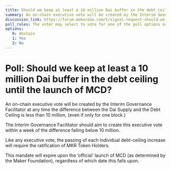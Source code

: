 ```yaml
---
title: Should we keep at least a 10 million Dai buffer in the debt ceiling until the launch of MCD?
summary: An on-chain executive vote will be created by the Interim Governance Facilitator at any time the difference between the Dai Supply and the Debt Ceiling is less than 10 million.
discussion_link: https://forum.makerdao.com/t/signal-request-should-we-increase-the-scd-debt-ceiling/506
poll_rules: The voter may select to vote for one of the poll options or they may elect to abstain from the poll entirely
options:
   0: Abstain
   1: Yes
   2: No
---
```

# Poll: Should we keep at least a 10 million Dai buffer in the debt ceiling until the launch of MCD?

An on-chain executive vote will be created by the Interim Governance Facilitator at any time the difference between the Dai Supply and the Debt Ceiling is less than 10 million, (even if only for one block.)

The Interim Governance Facilitator should aim to create this executive vote within a week of the difference falling below 10 million.

Like any executive vote, the passing of each individual debt-ceiling increase will require the ratification of MKR Token Holders.

This mandate will expire upon the ‘official’ launch of MCD (as determined by the Maker Foundation), regardless of which date this falls upon.